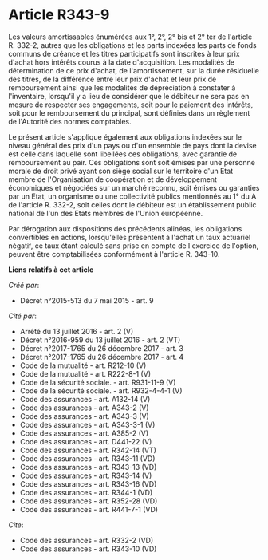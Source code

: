 # Article R343-9

Les valeurs amortissables énumérées aux 1°, 2°, 2° bis et 2° ter de l'article R. 332-2, autres que les obligations et les
parts indexées les parts de fonds communs de créance et les titres participatifs sont inscrites à leur prix d'achat hors
intérêts courus à la date d'acquisition. Les modalités de détermination de ce prix d'achat, de l'amortissement, sur la durée
résiduelle des titres, de la différence entre leur prix d'achat et leur prix de remboursement ainsi que les modalités de
dépréciation à constater à l'inventaire, lorsqu'il y a lieu de considérer que le débiteur ne sera pas en mesure de respecter
ses engagements, soit pour le paiement des intérêts, soit pour le remboursement du principal, sont définies dans un règlement
de l'Autorité des normes comptables. 

Le présent article s'applique également aux obligations indexées sur le niveau général des prix d'un pays ou d'un ensemble de
pays dont la devise est celle dans laquelle sont libellées ces obligations, avec garantie de remboursement au pair. Ces
obligations sont soit émises par une personne morale de droit privé ayant son siège social sur le territoire d'un Etat membre
de l'Organisation de coopération et de développement économiques et négociées sur un marché reconnu, soit émises ou garanties
par un Etat, un organisme ou une collectivité publics mentionnés au 1° du A de l'article R. 332-2, soit celles dont le
débiteur est un établissement public national de l'un des Etats membres de l'Union européenne. 

Par dérogation aux dispositions des précédents alinéas, les obligations convertibles en actions, lorsqu'elles présentent à
l'achat un taux actuariel négatif, ce taux étant calculé sans prise en compte de l'exercice de l'option, peuvent être
comptabilisées conformément à l'article R. 343-10.

**Liens relatifs à cet article**

_Créé par_:

  - Décret n°2015-513 du 7 mai 2015 - art. 9

_Cité par_:

  - Arrêté du 13 juillet 2016 - art. 2 (V)
  - Décret n°2016-959 du 13 juillet 2016 - art. 2 (VT)
  - Décret n°2017-1765 du 26 décembre 2017 - art. 3
  - Décret n°2017-1765 du 26 décembre 2017 - art. 4
  - Code de la mutualité - art. R212-10 (V)
  - Code de la mutualité - art. R222-8-1 (V)
  - Code de la sécurité sociale. - art. R931-11-9 (V)
  - Code de la sécurité sociale. - art. R932-4-4-1 (V)
  - Code des assurances - art. A132-14 (V)
  - Code des assurances - art. A343-2 (V)
  - Code des assurances - art. A343-3 (V)
  - Code des assurances - art. A343-3-1 (V)
  - Code des assurances - art. A385-2 (V)
  - Code des assurances - art. D441-22 (V)
  - Code des assurances - art. R342-14 (VT)
  - Code des assurances - art. R343-11 (VD)
  - Code des assurances - art. R343-13 (VD)
  - Code des assurances - art. R343-14 (V)
  - Code des assurances - art. R343-16 (VD)
  - Code des assurances - art. R344-1 (VD)
  - Code des assurances - art. R352-28 (VD)
  - Code des assurances - art. R441-7-1 (VD)

_Cite_:

  - Code des assurances - art. R332-2 (VD)
  - Code des assurances - art. R343-10 (VD)
